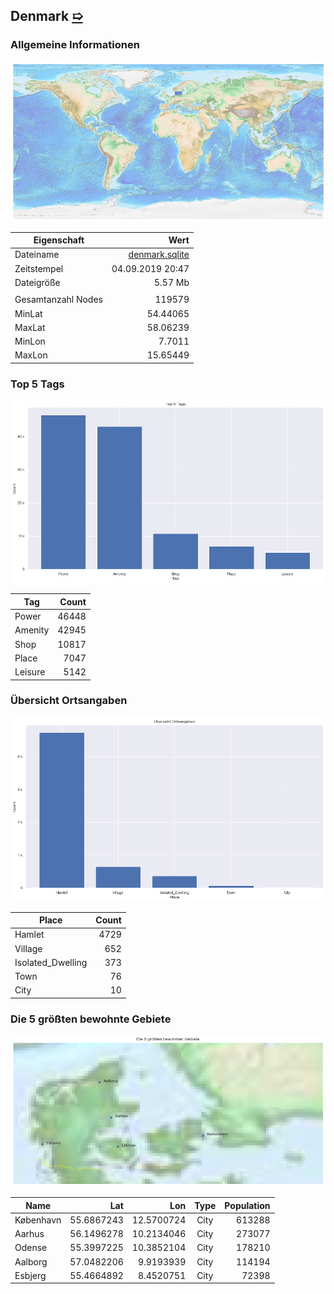 ## Denmark [&#10159;](denmark.sqlite)

### Allgemeine Informationen

![Overview](./Images/denmark_overview.png)

|Eigenschaft|Wert|
|-|-:|
Dateiname|[denmark.sqlite](denmark.sqlite)|
Zeitstempel|04.09.2019 20:47|
Dateigr&ouml;&szlig;e|5.57 Mb|
|||
Gesamtanzahl Nodes|119579|
|MinLat|54.44065|
|MaxLat|58.06239|
|MinLon|7.7011|
|MaxLon|15.65449|

### Top 5 Tags

![Tags](./Images/denmark_tags.png)

|Tag|Count|
|-|-:|
|Power|46448|
|Amenity|42945|
|Shop|10817|
|Place|7047|
|Leisure|5142|

### &Uuml;bersicht Ortsangaben

![Places](./Images/denmark_places.png)

|Place|Count|
|-|-:|
|Hamlet|4729|
|Village|652|
|Isolated_Dwelling|373|
|Town|76|
|City|10|

### Die 5 gr&ouml;&szlig;ten bewohnte Gebiete

![Places](./Images/denmark_topplaces.png)

|Name|Lat|Lon|Type|Population|
|----|--:|--:|:--:|---------:|
|København|55.6867243|12.5700724|City|613288|
|Aarhus|56.1496278|10.2134046|City|273077|
|Odense|55.3997225|10.3852104|City|178210|
|Aalborg|57.0482206|9.9193939|City|114194|
|Esbjerg|55.4664892|8.4520751|City|72398|
